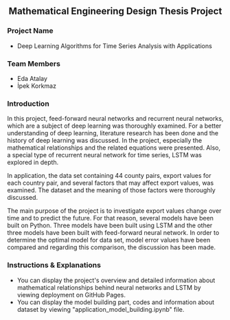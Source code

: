 <h2 align="center"><span><strong>Mathematical Engineering Design Thesis Project</strong></span></h2>

### Project Name
- Deep Learning Algorithms for Time Series Analysis with Applications 

### Team Members
- Eda Atalay
- İpek Korkmaz  

### Introduction 

In this project, feed-forward neural networks and recurrent neural networks, which are a subject of deep learning was thoroughly examined. For a better understanding of deep learning, literature research has been done and the history of deep learning was discussed. In the project, especially the mathematical relationships and the related equations were presented. Also, a special type of recurrent neural network for time series, LSTM was explored in depth.

In application, the data set containing 44 county pairs, export values for each country pair, and several factors that may affect export values, was examined. The dataset and the meaning of those factors were thoroughly discussed.

The main purpose of the project is to investigate export values change over time and to predict the future. For that reason, several models have been built on Python. Three models have been built using LSTM and the other three models have been built with feed-forward neural network. 
In order to determine the optimal model for data set, model error values have been compared and regarding this comparison, the discussion has been made.


### Instructions & Explanations

* You can display the project's overview and detailed information about mathematical relationships behind neural networks and LSTM by viewing deployment on GitHub Pages.
* You can display the model building part, codes and information about dataset by viewing "application_model_building.ipynb" file.
